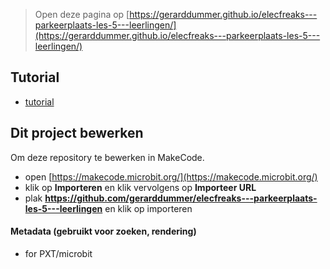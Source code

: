 
> Open deze pagina op [https://gerarddummer.github.io/elecfreaks---parkeerplaats-les-5---leerlingen/](https://gerarddummer.github.io/elecfreaks---parkeerplaats-les-5---leerlingen/)

## Tutorial
* [tutorial](elecfreaks---parkeerplaats-les-5---leerlingen/tutorial)

## Dit project bewerken

Om deze repository te bewerken in MakeCode.

* open [https://makecode.microbit.org/](https://makecode.microbit.org/)
* klik op **Importeren** en klik vervolgens op **Importeer URL**
* plak **https://github.com/gerarddummer/elecfreaks---parkeerplaats-les-5---leerlingen** en klik op importeren

#### Metadata (gebruikt voor zoeken, rendering)

* for PXT/microbit
<script src="https://makecode.com/gh-pages-embed.js"></script><script>makeCodeRender("{{ site.makecode.home_url }}", "{{ site.github.owner_name }}/{{ site.github.repository_name }}");</script>
